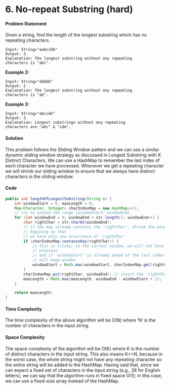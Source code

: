 # 6. No-repeat Substring \(hard\)

#### Problem Statement

Given a string, find the length of the longest substring which has no repeating characters.

```text
Input: String="aabccbb"
Output: 3
Explanation: The longest substring without any repeating
characters is "abc".
```

**Example 2:**

```text
Input: String="abbbb"
Output: 2
Explanation: The longest substring without any repeating
characters is "ab".
```

**Example 3:**

```text
Input: String="abccde"
Output: 3
Explanation: Longest substrings without any repeating
characters are "abc" & "cde".
```

#### Solution

This problem follows the Sliding Window pattern and we can use a similar dynamic sliding window strategy as discussed in Longest Substring with K Distinct Characters. We can use a HashMap to remember the last index of each character we have processed. Whenever we get a repeating character we will shrink our sliding window to ensure that we always have distinct characters in the sliding window.

#### Code

```java
public int lengthOfLongestSubstring(String s) {
    int windowStart = 0, maxLength = 0;
    Map<Character, Integer> charIndexMap = new HashMap<>();
    // try to extend the range [windowStart: windowEnd]
    for (int windowEnd = 0; windowEnd < str.length(); windowEnd++) {
        char rightChar = str.charAt(windowEnd);
        // if the map already contains the 'rightChar', shrink the window from the
        // begining so that
        // we have only one occurrence of 'rightChar'
        if (charIndexMap.containsKey(rightChar)) {
            // this is tricky; in the current window, we will not have any 'rightChar' after
            // previous
            // and if 'windowStart' is already ahead of the last index of 'rightchar', we
            // will keep window
            windowStart = Math.max(windowStart, charIndexMap.get(rightChar) + 1);
        }
        charIndexMap.put(rightChar, windowEnd); // insert the 'rightChar' into the map
        maxLength = Math.max(maxLength, windowEnd - windowStart + 1);
    }

    return maxLength;
}
```

#### Time Complexity

The time complexity of the above algorithm will be O\(N\) where ‘N’ is the number of characters in the input string.

#### Space Complexity

The space complexity of the algorithm will be O\(K\) where K is the number of distinct characters in the input string. This also means K&lt;=N, because in the worst case, the whole string might not have any repeating character so the entire string will be added to the HashMap. Having said that, since we can expect a fixed set of characters in the input string \(e.g., 26 for English letters\), we can say that the algorithm runs in fixed space O\(1\); in this case, we can use a fixed-size array instead of the HashMap.
